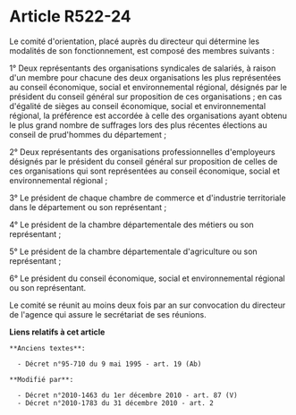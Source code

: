 # Article R522-24

Le comité d'orientation, placé auprès du directeur qui détermine les modalités de son fonctionnement, est composé des membres
suivants :

1° Deux représentants des organisations syndicales de salariés, à raison d'un membre pour chacune des deux organisations les
plus représentées au conseil économique, social et environnemental régional, désignés par le président du conseil général sur
proposition de ces organisations ; en cas d'égalité de sièges au conseil économique, social et environnemental régional, la
préférence est accordée à celle des organisations ayant obtenu le plus grand nombre de suffrages lors des plus récentes
élections au conseil de prud'hommes du département ;

2° Deux représentants des organisations professionnelles d'employeurs désignés par le président du conseil général sur
proposition de celles de ces organisations qui sont représentées au conseil économique, social et environnemental régional ;

3° Le président de chaque chambre de commerce et d'industrie territoriale dans le département ou son représentant ;

4° Le président de la chambre départementale des métiers ou son représentant ;

5° Le président de la chambre départementale d'agriculture ou son représentant ;

6° Le président du conseil économique, social et environnemental régional ou son représentant.

Le comité se réunit au moins deux fois par an sur convocation du directeur de l'agence qui assure le secrétariat de ses
réunions.

**Liens relatifs à cet article**

	**Anciens textes**:

	  - Décret n°95-710 du 9 mai 1995 - art. 19 (Ab)

	**Modifié par**:

	  - Décret n°2010-1463 du 1er décembre 2010 - art. 87 (V)
	  - Décret n°2010-1783 du 31 décembre 2010 - art. 2
